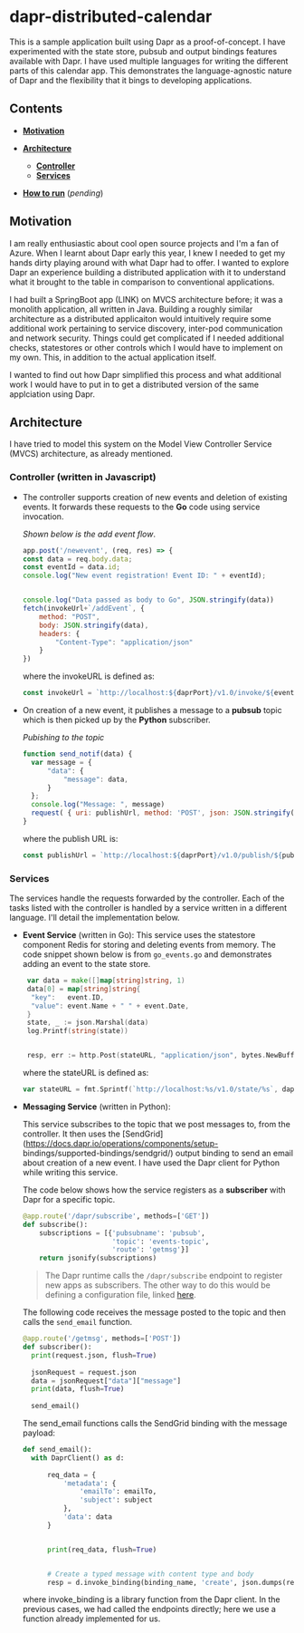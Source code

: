 # dapr-distributed-calendar

This is a sample application built using Dapr as a proof-of-concept. I have experimented with the state store, pubsub and output bindings features available with Dapr.
I have used multiple languages for writing the different parts of this calendar app. This demonstrates the language-agnostic nature of Dapr and the flexibility that it bings to developing
applications.

## Contents

* [**Motivation**](https://github.com/wjayesh/dapr-distributed-calendar#motivation)

* [**Architecture**](https://github.com/wjayesh/dapr-distributed-calendar#architecture)
  * [**Controller**](https://github.com/wjayesh/dapr-distributed-calendar#controller-written-in-javascript)
  * [**Services**](https://github.com/wjayesh/dapr-distributed-calendar#services)

* [**How to run**]() (*pending*)


## Motivation

I am really enthusiastic about cool open source projects and I'm a fan of Azure. When I learnt about Dapr early this year, I knew I needed to get my hands dirty playing
around with what Dapr had to offer.
I wanted to explore Dapr an experience building a distributed application with it to understand what it brought to the table 
in comparison to conventional applications. 

I had built a SpringBoot app (LINK) on MVCS architecture before; it was a monolith application, all written in Java. 
Building a roughly similar architecture as a distributed applicaiton would intuitively require some additional work pertaining to service discovery, inter-pod communication
and network security. Things could get complicated if I needed additional checks, statestores or other controls which I would have to implement on my own.
This, in addition to the actual application itself. 

I wanted to find out how Dapr simplified this process and what additional work I would have to put in to get a distributed version of the same applciation using Dapr. 

## Architecture

I have tried to model this system on the Model View Controller Service (MVCS) architecture, as already mentioned. 

### Controller (written in Javascript)

  * The controller supports creation of new events and deletion of existing events. 
    It forwards these requests to the **Go** code using service invocation.
  
    *Shown below is the add event flow*. 
  
    ```js
    app.post('/newevent', (req, res) => {
    const data = req.body.data;
    const eventId = data.id;
    console.log("New event registration! Event ID: " + eventId);


    console.log("Data passed as body to Go", JSON.stringify(data))
    fetch(invokeUrl+`/addEvent`, {
        method: "POST",
        body: JSON.stringify(data),
        headers: {
            "Content-Type": "application/json"
        }
    })
    ```
    where the invokeURL is defined as:
    ```js
    const invokeUrl = `http://localhost:${daprPort}/v1.0/invoke/${eventApp}/method`;
    ```
  
  
  * On creation of a new event, it publishes a message to a **pubsub** topic which is then picked up by the **Python** subscriber. 
  
    *Pubishing to the topic*
  
    ```js
    function send_notif(data) {
      var message = {
          "data": {
              "message": data,
          }
      };
      console.log("Message: ", message)
      request( { uri: publishUrl, method: 'POST', json: JSON.stringify(message) } );
    }
    ```
    where the publish URL is:
    ```js
    const publishUrl = `http://localhost:${daprPort}/v1.0/publish/${pubsub_name}/${topic}`;
    ```
    
### Services

The services handle the requests forwarded by the controller. Each of the tasks listed with the controller is handled by a service written in 
a different language. I'll detail the implementation below.

* **Event Service** (written in Go):
  This service uses the statestore component Redis for storing and deleting events from memory. The code snippet shown below is from 
  `go_events.go` and demonstrates adding an event to the state store. 

  ```go
   var data = make([]map[string]string, 1)
   data[0] = map[string]string{
    "key":   event.ID,
    "value": event.Name + " " + event.Date,
   }
   state, _ := json.Marshal(data)
   log.Printf(string(state))


   resp, err := http.Post(stateURL, "application/json", bytes.NewBuffer(state))
  ```

  where the stateURL is defined as:


  ```go
  var stateURL = fmt.Sprintf(`http://localhost:%s/v1.0/state/%s`, daprPort, stateStoreName)
  ```

* **Messaging Service** (written in Python):

  This service subscribes to the topic that we post messages to, from the controller. It then uses the [SendGrid](https://docs.dapr.io/operations/components/setup-   bindings/supported-bindings/sendgrid/) output binding to 
  send an email about creation of a new event. 
  I have used the Dapr client for Python while writing this service. 

  The code below shows how the service registers as a **subscriber** with Dapr for a specific topic.
  

  ```python
  @app.route('/dapr/subscribe', methods=['GET'])
  def subscribe():
      subscriptions = [{'pubsubname': 'pubsub',
                        'topic': 'events-topic',
                        'route': 'getmsg'}]
      return jsonify(subscriptions)
  ```
  
  > The Dapr runtime calls the `/dapr/subscribe` endpoint to register new apps as subscribers. The other way to do this would be defining a configuration
  file, linked [here](https://github.com/dapr/docs/blob/3509967baa65ece9fb822e2948e4eb7ed8d34af5/daprdocs/content/en/developing-applications/building-blocks/pubsub/howto-publish-subscribe.md#declarative-subscriptions). 
  
  The following code receives the message posted to the topic and then calls the `send_email` function.
  
  ```py
  @app.route('/getmsg', methods=['POST'])
  def subscriber():
    print(request.json, flush=True)
    
    jsonRequest = request.json
    data = jsonRequest["data"]["message"]
    print(data, flush=True)
    
    send_email()
  ```

  The send_email functions calls the SendGrid binding with the message payload:
  
  ```py
  def send_email():
    with DaprClient() as d:
            
        req_data = {
            'metadata': {
                'emailTo': emailTo,
                'subject': subject
            },
            'data': data
        }


        print(req_data, flush=True)


        # Create a typed message with content type and body
        resp = d.invoke_binding(binding_name, 'create', json.dumps(req_data))
  ```
  
  where invoke_binding is a library function from the Dapr client. In the previous cases, we had called the endpoints directly; here we 
  use a function already implemented for us.

